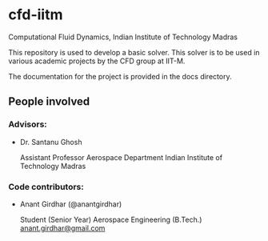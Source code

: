 cfd-iitm
========

Computational Fluid Dynamics, Indian Institute of Technology Madras

This repository is used to develop a basic solver. This solver is to be used
in various academic projects by the CFD group at IIT-M.

The documentation for the project is provided in the docs directory. 


People involved
---------------

### Advisors:
- Dr. Santanu Ghosh

  Assistant Professor
  Aerospace Department
  Indian Institute of Technology Madras

### Code contributors:
- Anant Girdhar (@anantgirdhar)

  Student (Senior Year)
  Aerospace Engineering (B.Tech.)
  anant.girdhar@gmail.com

